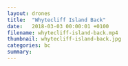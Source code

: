 ```yaml
---
layout: drones
title:  "Whytecliff Island Back"
date:   2018-03-03 00:00:01 +0100
filename: whytecliff-island-back.mp4
thumbnail: whytecliff-island-back.jpg
categories: bc
summary:
---
```

